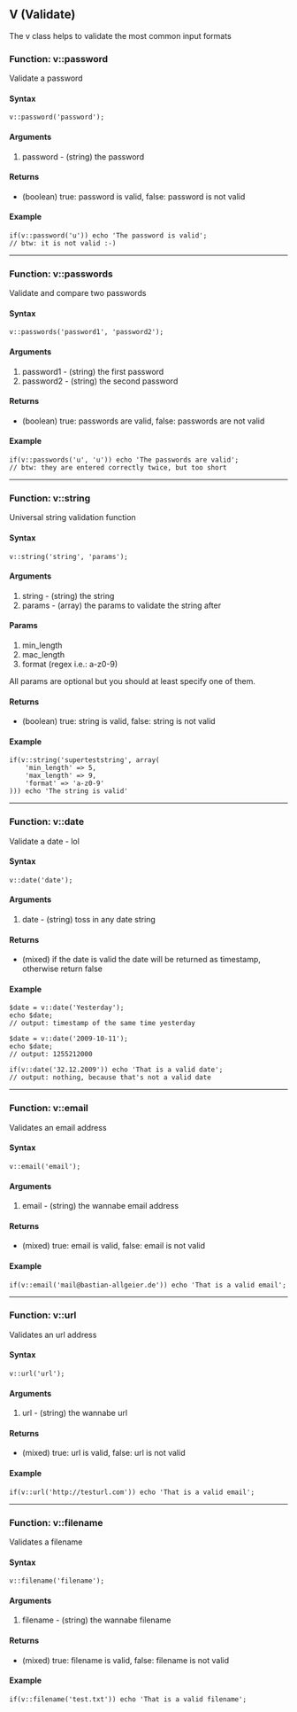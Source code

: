 ## V (Validate)

The v class helps to validate the most common input formats


### Function: v::password

Validate a password 

#### Syntax    

    v::password('password');

#### Arguments

1. password - (string) the password

#### Returns

- (boolean) true: password is valid, false: password is not valid

#### Example

    if(v::password('u')) echo 'The password is valid';
    // btw: it is not valid :-) 


----



### Function: v::passwords

Validate and compare two passwords

#### Syntax    

    v::passwords('password1', 'password2');

#### Arguments

1. password1 - (string) the first password
2. password2 - (string) the second password

#### Returns

- (boolean) true: passwords are valid, false: passwords are not valid

#### Example

    if(v::passwords('u', 'u')) echo 'The passwords are valid';
    // btw: they are entered correctly twice, but too short

----



### Function: v::string

Universal string validation function

#### Syntax    

    v::string('string', 'params');

#### Arguments

1. string - (string) the string
2. params - (array) the params to validate the string after

#### Params

1. min_length
2. mac_length
3. format (regex i.e.: a-z0-9)

All params are optional but you should at least specify one of them.

#### Returns

- (boolean) true: string is valid, false: string is not valid

#### Example

    if(v::string('superteststring', array(
        'min_length' => 5,
        'max_length' => 9,
        'format' => 'a-z0-9'
    ))) echo 'The string is valid'



----



### Function: v::date

Validate a date - lol

#### Syntax    

    v::date('date');

#### Arguments

1. date - (string) toss in any date string

#### Returns

- (mixed) if the date is valid the date will be returned as timestamp, otherwise return false

#### Example

    $date = v::date('Yesterday');
    echo $date;
    // output: timestamp of the same time yesterday
    
    $date = v::date('2009-10-11');
    echo $date;          
    // output: 1255212000
    
    if(v::date('32.12.2009')) echo 'That is a valid date';
    // output: nothing, because that's not a valid date


----



### Function: v::email

Validates an email address

#### Syntax    

    v::email('email');

#### Arguments

1. email - (string) the wannabe email address

#### Returns

- (mixed) true: email is valid, false: email is not valid

#### Example
    
    if(v::email('mail@bastian-allgeier.de')) echo 'That is a valid email';


----



### Function: v::url

Validates an url address

#### Syntax    

    v::url('url');

#### Arguments

1. url - (string) the wannabe url

#### Returns

- (mixed) true: url is valid, false: url is not valid

#### Example
    
    if(v::url('http://testurl.com')) echo 'That is a valid email';


----



### Function: v::filename

Validates a filename

#### Syntax    

    v::filename('filename');

#### Arguments

1. filename - (string) the wannabe filename

#### Returns

- (mixed) true: filename is valid, false: filename is not valid

#### Example
    
    if(v::filename('test.txt')) echo 'That is a valid filename';
